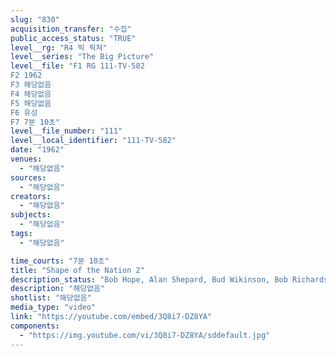 ```yaml
---
slug: "830"
acquisition_transfer: "수집"
public_access_status: "TRUE"
level__rg: "R4 빅 픽쳐"
level__series: "The Big Picture"
level__file: "F1 RG 111-TV-582
F2 1962
F3 해당없음
F4 해당없음
F5 해당없음
F6 유성
F7 7분 10초"
level__file_number: "111"
level__local_identifier: "111-TV-582"
date: "1962"
venues: 
  - "해당없음"
sources: 
  - "해당없음"
creators: 
  - "해당없음"
subjects: 
  - "해당없음"
tags: 
  - "해당없음"

time_courts: "7분 10초"
title: "Shape of the Nation 2"
description_status: "Bob Hope, Alan Shepard, Bud Wikinson, Bob Richards, Jerry Colonna and Robert Preston participate in this film report on the President`s physical Fitness Program Mr. Hope serves as host-narrator."
description: "해당없음"
shotlist: "해당없음"
media_type: "video"
link: "https://youtube.com/embed/3Q8i7-DZ8YA"
components: 
  - "https://img.youtube.com/vi/3Q8i7-DZ8YA/sddefault.jpg"
---
```

